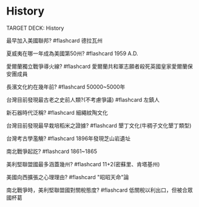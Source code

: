 # History
TARGET DECK: History


最早加入美國聯邦? #flashcard
德拉瓦州
<!--ID: 1626091075686-->

夏威夷在哪一年成為美國第50州? #flashcard 
1959 A.D.
<!--ID: 1626091145219-->

愛爾蘭獨立戰爭導火線? #flashcard 
愛爾蘭共和軍志願者殺死英國皇家愛爾蘭保安團成員
<!--ID: 1626183032664-->

長濱文化約在幾年前? #flashcard 
50000~5000年
<!--ID: 1627913129681-->

台灣目前發現最古老之史前人類?(不考慮爭議) #flashcard 
左鎮人
<!--ID: 1627913162260-->

新石器時代泛稱? #flashcard 
細繩紋陶文化
<!--ID: 1627913200192-->

台灣目前發現最早栽培稻米之證據? #flashcard 
墾丁文化(牛稠子文化墾丁類型)
<!--ID: 1627913248826-->

台灣考古學濫觴? #flashcard 
1896年發現芝山岩遺址
<!--ID: 1627913291385-->

南北戰爭起訖? #flashcard 
1861~1865
<!--ID: 1627913357597-->

美利堅聯盟國最多涵蓋幾州? #flashcard 
11+2(密蘇里、肯塔基州)
<!--ID: 1627972213976-->

美國向西擴張之心理理由? #flashcard 
"昭昭天命"論
<!--ID: 1627972314523-->

南北戰爭時，美利堅聯盟國對關稅態度? #flashcard 
低關稅以利出口，但被合眾國杯葛 
<!--ID: 1627972387074-->































